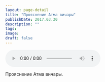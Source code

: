 ```yaml
---
layout: page-detail
title: "Прояснение Атма вичары"
publishDate: 2017.03.30
description: ""
tags:
image:
draft: false
---
```


<audio title="2017.03.30 - Прояснение Атма вичары.mp3" src="https://filer-api.advayta.org/v1.0/public/files/74537" controls=""></audio>

 Прояснение Атма вичары. 

  
